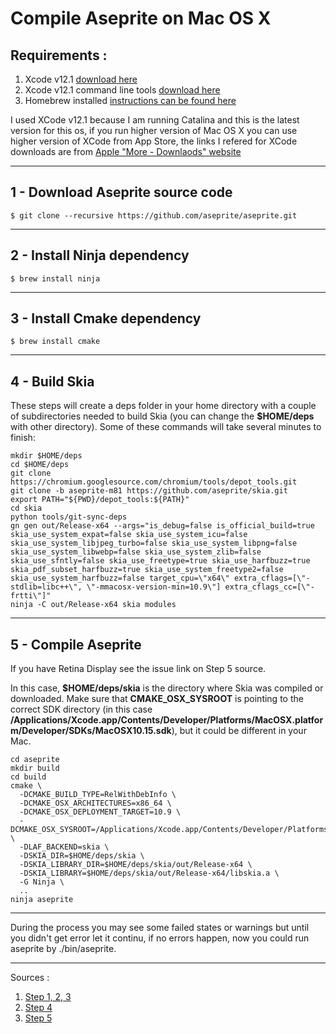 # Compile Aseprite on Mac OS X

## Requirements :
1. Xcode v12.1 [download here](https://download.developer.apple.com/Developer_Tools/Xcode_12.1/Xcode_12.1.xip)
2. Xcode v12.1 command line tools [download here](https://download.developer.apple.com/Developer_Tools/Command_Line_Tools_for_Xcode_12.1_GM_seed/Command_Line_Tools_for_Xcode_12.1_GM_seed.dmg)
3. Homebrew installed [instructions can be found here](https://brew.sh/index_fr)

I used XCode v12.1 because I am running Catalina and this is the latest version for this os, if you run higher version of Mac OS X you can use higher version of XCode from App Store, the links I refered for XCode downloads are from [Apple "More - Downlaods" website](https://developer.apple.com/download/all/)

---

## 1 - Download Aseprite source code

```console
$ git clone --recursive https://github.com/aseprite/aseprite.git
```

---
## 2 - Install Ninja dependency

```console
$ brew install ninja
```
---
## 3 - Install Cmake dependency

```console
$ brew install cmake
```
---
## 4 - Build Skia
These steps will create a deps folder in your home directory with a couple of subdirectories needed to build Skia (you can change the __$HOME/deps__ with other directory). Some of these commands will take several minutes to finish:

```console
mkdir $HOME/deps
cd $HOME/deps
git clone https://chromium.googlesource.com/chromium/tools/depot_tools.git
git clone -b aseprite-m81 https://github.com/aseprite/skia.git
export PATH="${PWD}/depot_tools:${PATH}"
cd skia
python tools/git-sync-deps
gn gen out/Release-x64 --args="is_debug=false is_official_build=true skia_use_system_expat=false skia_use_system_icu=false skia_use_system_libjpeg_turbo=false skia_use_system_libpng=false skia_use_system_libwebp=false skia_use_system_zlib=false skia_use_sfntly=false skia_use_freetype=true skia_use_harfbuzz=true skia_pdf_subset_harfbuzz=true skia_use_system_freetype2=false skia_use_system_harfbuzz=false target_cpu=\"x64\" extra_cflags=[\"-stdlib=libc++\", \"-mmacosx-version-min=10.9\"] extra_cflags_cc=[\"-frtti\"]"
ninja -C out/Release-x64 skia modules
```
---

## 5 - Compile Aseprite

If you have Retina Display see the issue link on Step 5 source.

In this case, __$HOME/deps/skia__ is the directory where Skia was compiled or downloaded. Make sure that __CMAKE_OSX_SYSROOT__ is pointing to the correct SDK directory (in this case __/Applications/Xcode.app/Contents/Developer/Platforms/MacOSX.platform/Developer/SDKs/MacOSX10.15.sdk__), but it could be different in your Mac.

```console
cd aseprite
mkdir build
cd build
cmake \
  -DCMAKE_BUILD_TYPE=RelWithDebInfo \
  -DCMAKE_OSX_ARCHITECTURES=x86_64 \
  -DCMAKE_OSX_DEPLOYMENT_TARGET=10.9 \
  -DCMAKE_OSX_SYSROOT=/Applications/Xcode.app/Contents/Developer/Platforms/MacOSX.platform/Developer/SDKs/MacOSX10.15.sdk \
  -DLAF_BACKEND=skia \
  -DSKIA_DIR=$HOME/deps/skia \
  -DSKIA_LIBRARY_DIR=$HOME/deps/skia/out/Release-x64 \
  -DSKIA_LIBRARY=$HOME/deps/skia/out/Release-x64/libskia.a \
  -G Ninja \
  ..
ninja aseprite
```
---

During the process you may see some failed states or warnings but until you didn't get error let it continu, if no errors happen, now you could run aseprite by ./bin/aseprite.

---

Sources :

1. [Step 1, 2, 3](https://needoneapp.medium.com/create-an-auto-build-script-for-aseprite-on-mac-os-af8288b34f05)
2. [Step 4](https://github.com/aseprite/skia#skia-on-macos)
3. [Step 5](https://github.com/aseprite/aseprite/blob/main/INSTALL.md#macos-details)
